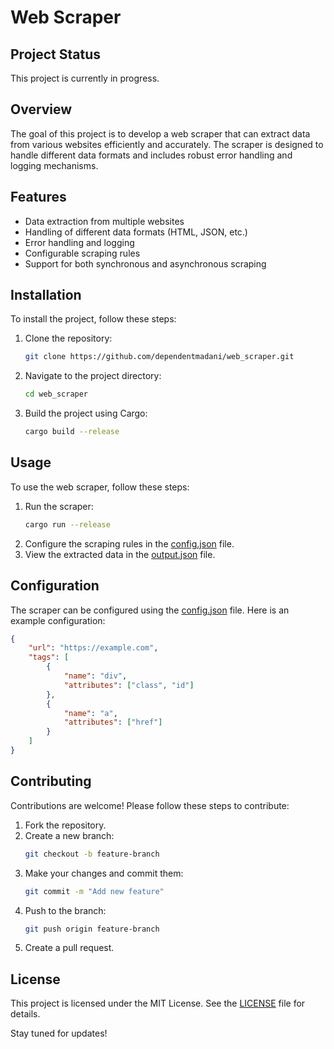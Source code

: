 # Web Scraper

## Project Status
This project is currently in progress.

## Overview
The goal of this project is to develop a web scraper that can extract data from various websites efficiently and accurately. The scraper is designed to handle different data formats and includes robust error handling and logging mechanisms.

## Features
- Data extraction from multiple websites
- Handling of different data formats (HTML, JSON, etc.)
- Error handling and logging
- Configurable scraping rules
- Support for both synchronous and asynchronous scraping

## Installation
To install the project, follow these steps:

1. Clone the repository:
    ```sh
    git clone https://github.com/dependentmadani/web_scraper.git
    ```
2. Navigate to the project directory:
    ```sh
    cd web_scraper
    ```
3. Build the project using Cargo:
    ```sh
    cargo build --release
    ```

## Usage
To use the web scraper, follow these steps:

1. Run the scraper:
    ```sh
    cargo run --release
    ```
2. Configure the scraping rules in the [config.json](http://_vscodecontentref_/1) file.
3. View the extracted data in the [output.json](http://_vscodecontentref_/2) file.

## Configuration
The scraper can be configured using the [config.json](http://_vscodecontentref_/3) file. Here is an example configuration:

```json
{
    "url": "https://example.com",
    "tags": [
        {
            "name": "div",
            "attributes": ["class", "id"]
        },
        {
            "name": "a",
            "attributes": ["href"]
        }
    ]
}
```

## Contributing
Contributions are welcome! Please follow these steps to contribute:

1. Fork the repository.
2. Create a new branch:
    ```sh
    git checkout -b feature-branch
    ```
3. Make your changes and commit them:
    ```sh
    git commit -m "Add new feature"
    ```
4. Push to the branch:
    ```sh
    git push origin feature-branch
    ```
5. Create a pull request.

## License
This project is licensed under the MIT License. See the [LICENSE](http://_vscodecontentref_/1) file for details.

Stay tuned for updates!